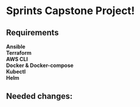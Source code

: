 # Sprints Capstone Project!
## Requirements
**Ansible** <br />
**Terraform** <br />
**AWS CLI** <br />
**Docker & Docker-compose** <br />
**Kubectl** <br />
**Helm**  <br />

## Needed changes:

